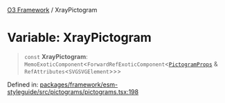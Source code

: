 [O3 Framework](../API.md) / XrayPictogram

# Variable: XrayPictogram

> `const` **XrayPictogram**: `MemoExoticComponent`\<`ForwardRefExoticComponent`\<[`PictogramProps`](../type-aliases/PictogramProps.md) & `RefAttributes`\<`SVGSVGElement`\>\>\>

Defined in: [packages/framework/esm-styleguide/src/pictograms/pictograms.tsx:198](https://github.com/openmrs/openmrs-esm-core/blob/main/packages/framework/esm-styleguide/src/pictograms/pictograms.tsx#L198)

